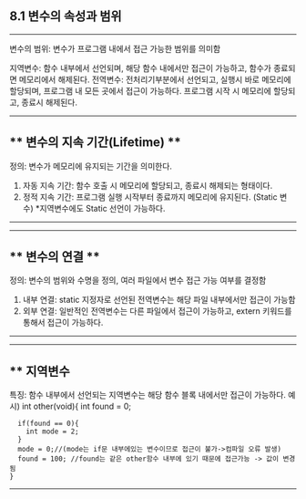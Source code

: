 ## 8.1 변수의 속성과 범위

---

변수의 범위: 변수가 프로그램 내에서 접근 가능한 범위를 의미함

지역변수: 함수 내부에서 선언되며, 해당 함수 내에서만 접근이 가능하고, 함수가 종료되면 메모리에서 해제된다.
전역변수: 전처리기부분에서 선언되고, 실행시 바로 메모리에 할당되며, 프로그램 내 모든 곳에서 접근이 가능하다. 프로그램 시작 시 메모리에 할당되고, 종료시 해제된다.

---
** 변수의 지속 기간(Lifetime) **
---
정의: 변수가 메모리에 유지되는 기간을 의미한다.
1. 자동 지속 기간: 함수 호출 시 메모리에 할당되고, 종료시 해제되는 형태이다.
2. 정적 지속 기간: 프로그램 실행 시작부터 종료까지 메모리에 유지된다. (Static 변수)
   *지역변수에도 Static 선언이 가능하다.
---

---
** 변수의 연결 **
---
정의: 변수의 범위와 수명을 정의, 여러 파일에서 변수 접근 가능 여부를 결정함
1. 내부 연결: static 지정자로 선언된 전역변수는 해당 파일 내부에서만 접근이 가능함
2. 외부 연결: 일반적인 전역변수는 다른 파일에서 접근이 가능하고, extern 키워드를 통해서 접근이 가능하다.
---

---
** 지역변수
---
특징: 함수 내부에서 선언되는 지역변수는 해당 함수 블록 내에서만 접근이 가능하다.
예시) int other(void){
      int found = 0;

      if(found == 0){
        int mode = 2;
      }
      mode = 0;//(mode는 if문 내부에있는 변수이므로 접근이 불가->컴파일 오류 발생)
      found = 100; //found는 같은 other함수 내부에 있기 때문에 접근가능 -> 값이 변경됨
    }

---
